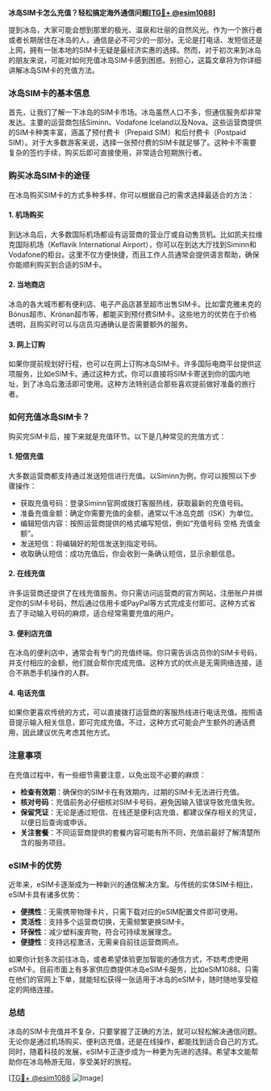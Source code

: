 **冰岛SIM卡怎么充值？轻松搞定海外通信问题[[TG💪+ @esim1088](https://t.me/s/esim1088)]**

提到冰岛，大家可能会想到那里的极光、温泉和壮丽的自然风光。作为一个旅行者或者长期居住在冰岛的人，通信是必不可少的一部分。无论是打电话、发短信还是上网，拥有一张本地的SIM卡无疑是最经济实惠的选择。然而，对于初次来到冰岛的朋友来说，可能对如何充值冰岛SIM卡感到困惑。别担心，这篇文章将为你详细讲解冰岛SIM卡的充值方法。

### 冰岛SIM卡的基本信息

首先，让我们了解一下冰岛的SIM卡市场。冰岛虽然人口不多，但通信服务却非常发达。主要的运营商包括Siminn、Vodafone Iceland以及Nova。这些运营商提供的SIM卡种类丰富，涵盖了预付费卡（Prepaid SIM）和后付费卡（Postpaid SIM）。对于大多数游客来说，选择一张预付费的SIM卡就足够了。这种卡不需要复杂的签约手续，购买后即可直接使用，非常适合短期旅行者。

### 购买冰岛SIM卡的途径

在冰岛购买SIM卡的方式多种多样，你可以根据自己的需求选择最适合的方法：

#### 1. **机场购买**
   到达冰岛后，大多数国际机场都设有运营商的营业厅或自动售货机。比如凯夫拉维克国际机场（Keflavík International Airport），你可以在到达大厅找到Siminn和Vodafone的柜台。这里不仅方便快捷，而且工作人员通常会提供语言帮助，确保你能顺利购买到合适的SIM卡。

#### 2. **当地商店**
   冰岛的各大城市都有便利店、电子产品店甚至超市出售SIM卡。比如雷克雅未克的Bónus超市、Krónan超市等，都能买到预付费SIM卡。这些地方的优势在于价格透明，且购买时可以与店员沟通确认是否需要额外的服务。

#### 3. **网上订购**
   如果你提前规划好行程，也可以在网上订购冰岛SIM卡。许多国际电商平台提供这项服务，比如eSIM卡。通过这种方式，你可以直接将SIM卡寄送到你的国内地址，到了冰岛后激活即可使用。这种方法特别适合那些喜欢提前做好准备的旅行者。

### 如何充值冰岛SIM卡？

购买完SIM卡后，接下来就是充值环节。以下是几种常见的充值方式：

#### 1. **短信充值**
   大多数运营商都支持通过发送短信进行充值。以Siminn为例，你可以按照以下步骤操作：
   - 获取充值号码：登录Siminn官网或拨打客服热线，获取最新的充值号码。
   - 准备充值金额：确定你需要充值的金额，通常以千冰岛克朗（ISK）为单位。
   - 编辑短信内容：按照运营商提供的格式编写短信，例如“充值号码 空格 充值金额”。
   - 发送短信：将编辑好的短信发送到指定号码。
   - 收取确认短信：成功充值后，你会收到一条确认短信，显示余额信息。

#### 2. **在线充值**
   许多运营商还提供了在线充值服务。你只需访问运营商的官方网站，注册账户并绑定你的SIM卡号码，然后通过信用卡或PayPal等方式完成支付即可。这种方式省去了手动输入号码的麻烦，适合经常需要充值的用户。

#### 3. **便利店充值**
   在冰岛的便利店中，通常会有专门的充值终端。你只需告诉店员你的SIM卡号码，并支付相应的金额，他们就会帮你完成充值。这种方式的优点是无需网络连接，适合不熟悉手机操作的人群。

#### 4. **电话充值**
   如果你更喜欢传统的方式，可以直接拨打运营商的客服热线进行电话充值。按照语音提示输入相关信息，即可完成充值。不过，这种方式可能会产生额外的通话费用，因此建议优先考虑其他方式。

### 注意事项

在充值过程中，有一些细节需要注意，以免出现不必要的麻烦：

- **检查有效期**：确保你的SIM卡在有效期内，过期的SIM卡无法进行充值。
- **核对号码**：充值前务必仔细核对SIM卡号码，避免因输入错误导致充值失败。
- **保留凭证**：无论是通过短信、在线还是便利店充值，都建议保存相关的凭证，以便日后查询或申诉。
- **关注套餐**：不同运营商提供的套餐内容可能有所不同，充值前最好了解清楚所含的服务项目。

### eSIM卡的优势

近年来，eSIM卡逐渐成为一种新兴的通信解决方案。与传统的实体SIM卡相比，eSIM卡具有诸多优势：

- **便携性**：无需携带物理卡片，只需下载对应的eSIM配置文件即可使用。
- **灵活性**：支持多个运营商切换，无需频繁更换SIM卡。
- **环保性**：减少塑料废弃物，符合可持续发展理念。
- **便捷性**：支持远程激活，无需亲自前往运营商网点。

如果你计划多次前往冰岛，或者希望体验更加智能的通信方式，不妨考虑使用eSIM卡。目前市面上有多家供应商提供冰岛eSIM卡服务，比如eSIM1088。只需在他们的官网上下单，就能轻松获得一张适用于冰岛的eSIM卡，随时随地享受稳定的网络连接。

### 总结

冰岛的SIM卡充值并不复杂，只要掌握了正确的方法，就可以轻松解决通信问题。无论你是通过机场购买、便利店充值，还是在线操作，都能找到适合自己的方式。同时，随着科技的发展，eSIM卡正逐步成为一种更为先进的选择。希望本文能帮助你在冰岛畅游无阻，享受美好的旅程。

[[TG💪+ @esim1088](https://t.me/s/esim1088) ![Image](https://i.postimg.cc/4NQfJmqS/Snipaste-2025-05-13-00-14-12.png)]